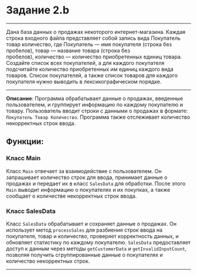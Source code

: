# Задание 2.b
***

Дана база данных о продажах некоторого интернет-магазина. Каждая строка входного файла представляет собой запись вида Покупатель товар количество, где Покупатель — имя покупателя (строка без пробелов), товар — название товара (строка без пробелов), количество — количество приобретенных единиц товара. Создайте список всех покупателей, а для каждого покупателя подсчитайте количество приобретенных им единиц каждого вида товаров. Список покупателей, а также список товаров для каждого покупателя нужно выводить в лексикографическом порядке.

***

**Описание**: Программа обрабатывает данные о продажах, введенные пользователем, и группирует информацию по каждому покупателю и товару. Пользователь вводит строки с данными о продажах в формате: `Покупатель Товар Количество`. Программа также отслеживает количество некорректных строк ввода.

## Функции:

### Класс Main
Класс `Main` отвечает за взаимодействие с пользователем. Он запрашивает количество строк для ввода, принимает данные о продажах и передает их в класс `SalesData` для обработки. После этого `Main` выводит информацию о покупателях и их покупках, а также сообщает о количестве некорректных строк ввода.

### Класс SalesData
Класс `SalesData` обрабатывает и сохраняет данные о продажах. Он использует метод `processSales` для разбиения строк ввода на покупателя, товар и количество, проверяет корректность данных, и обновляет статистику по каждому покупателю. `SalesData` предоставляет доступ к данным через методы `getCustomerData` и `getInvalidInputCount`, позволяя получить сгруппированные данные о покупателях и количество некорректных строк.

***
